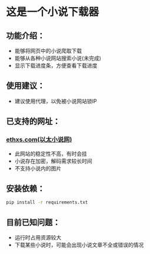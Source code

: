# 这是一个小说下载器

## 功能介绍：

- 能够将网页中的小说爬取下载
- 能够从各种小说网站搜索小说(未完成)
- 显示下载进度条，方便查看下载进度

## 使用建议：
- 建议使用代理，以免被小说网站锁IP

## 已支持的网址：

### [ethxs.com(以太小说网)](http://ethxs.com)

- 此网站的稳定性不高，有时会挂
- 小说存在加密，解码需求较长时间
- 不支持小说内的图片

## 安装依赖：

```bash
pip install -r requirements.txt
```

## 目前已知问题：

- 运行时占用资源较大
- 下载某些小说时，可能会出现小说文章不全或错误的情况
